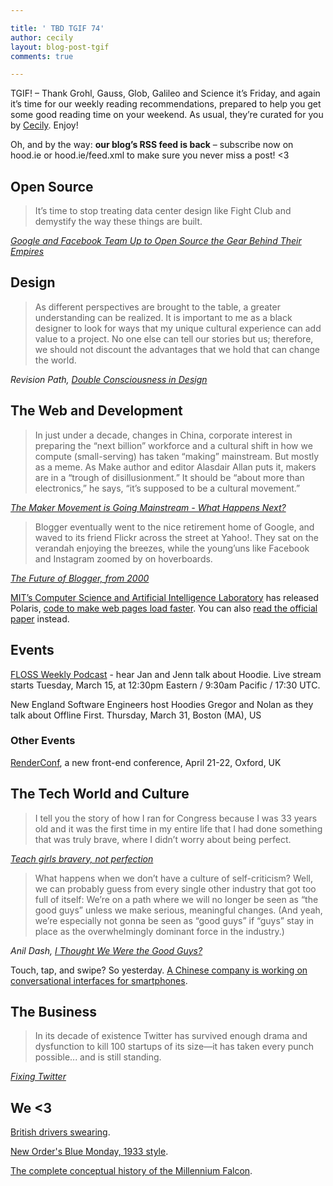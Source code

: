 ```yaml
---

title: ' TBD TGIF 74'
author: cecily
layout: blog-post-tgif
comments: true

---
```



TGIF! – Thank Grohl, Gauss, Glob, Galileo and Science it’s Friday, and again it’s time for our weekly reading recommendations, prepared to help you get some good reading time on your weekend. As usual, they’re curated for you by [Cecily](http://twitter.com/skeskali). Enjoy!

Oh, and by the way: <b>our blog’s RSS feed is back</b> – subscribe now on hood.ie or hood.ie/feed.xml to make sure you never miss a post! <3


## Open Source

> It’s time to stop treating data center design like Fight Club and demystify the way these things are built.

<cite>[Google and Facebook Team Up to Open Source the Gear Behind Their Empires](http://www.wired.com/2016/03/google-facebook-designing-open-source-data-center-gear-together/)</cite>


## Design

> As different perspectives are brought to the table, a greater understanding can be realized. It is important to me as a black designer to look for ways that my unique cultural experience can add value to a project. No one else can tell our stories but us; therefore, we should not discount the advantages that we hold that can change the world.

<cite>Revision Path, [Double Consciousness in Design](http://revisionpath.com/double-consciousness-in-design/)</cite>

## The Web and Development

>In just under a decade, changes in China, corporate interest in preparing the “next billion” workforce and a cultural shift in how we compute (small-serving) has taken “making” mainstream. But mostly as a meme. As Make author and editor Alasdair Allan puts it, makers are in a “trough of disillusionment.” It should be “about more than electronics,” he says, “it’s supposed to be a cultural movement.”

<cite>[The Maker Movement is Going Mainstream - What Happens Next?](http://recode.net/2016/03/08/the-maker-movement-is-going-mainstream-what-happens-next/)</cite>

>Blogger eventually went to the nice retirement home of Google, and waved to its friend Flickr across the street at Yahoo!. They sat on the verandah enjoying the breezes, while the young’uns like Facebook and Instagram zoomed by on hoverboards.

<cite>[The Future of Blogger, from 2000](https://medium.com/@megnut/the-future-of-blogger-from-2000-7c3cca4440ca#.bz7vqsn91)</cite>

[MIT’s Computer Science and Artificial Intelligence Laboratory](https://www.csail.mit.edu) has released Polaris,  [code to make web pages load faster](http://gizmodo.com/new-mit-code-makes-web-pages-load-34-percent-faster-in-1763744831?utm_campaign=socialflow_io9_twitter&utm_source=io9_twitter&utm_medium=socialflow). You can also [read the official paper](http://mickens.seas.harvard.edu/files/mickens/files/polaris.pdf) instead.

## Events

[FLOSS Weekly Podcast](https://www.twit.tv/shows/floss-weekly) - hear Jan and Jenn talk about Hoodie. Live stream starts Tuesday, March 15, at 12:30pm Eastern / 9:30am Pacific / 17:30 UTC.

New England Software Engineers host Hoodies Gregor and Nolan as they talk about Offline First. Thursday, March 31, Boston (MA), US

### Other Events

[RenderConf](http://2016.render-conf.com/), a new front-end conference, April 21-22, Oxford, UK

## The Tech World and Culture

>I tell you the story of how I ran for Congress because I was 33 years old and it was the first time in my entire life that I had done something that was truly brave, where I didn’t worry about being perfect.

<cite>[Teach girls bravery, not perfection](http://www.ted.com/talks/reshma_saujani_teach_girls_bravery_not_perfection/transcript?language=en)</cite>

>What happens when we don’t have a culture of self-criticism? Well, we can probably guess from every single other industry that got too full of itself: We’re on a path where we will no longer be seen as “the good guys” unless we make serious, meaningful changes. (And yeah, we’re especially not gonna be seen as “good guys” if “guys” stay in place as the overwhelmingly dominant force in the industry.)

<cite>Anil Dash, [I Thought We Were the Good Guys?](https://medium.com/humane-tech/i-thought-we-re-the-good-guys-852ff9ebd246#.3r6qlcmnc)</cite>

Touch, tap, and swipe? So yesterday. [A Chinese company is working on conversational interfaces for smartphones](https://www.technologyreview.com/s/600766/10-breakthrough-technologies-2016-conversational-interfaces/).

## The Business

> In its decade of existence Twitter has survived enough drama and dysfunction to kill 100 startups of its size—it has taken every punch possible... and is still standing. 

<cite>[Fixing Twitter](http://fortune.com/fixing-twitter-jack-dorsey/)</cite>

## We <3

[British drivers swearing](https://youtu.be/kOjUL8LwUsE). 

[New Order's Blue Monday, 1933 style](http://www.synthtopia.com/content/2016/03/07/orkestra-obsolete-performs-blue-monday-1933-style/). 

[The complete conceptual history of the Millennium Falcon](http://kitbashed.com/blog/a-complete-history-of-the-millennium-falcon).
